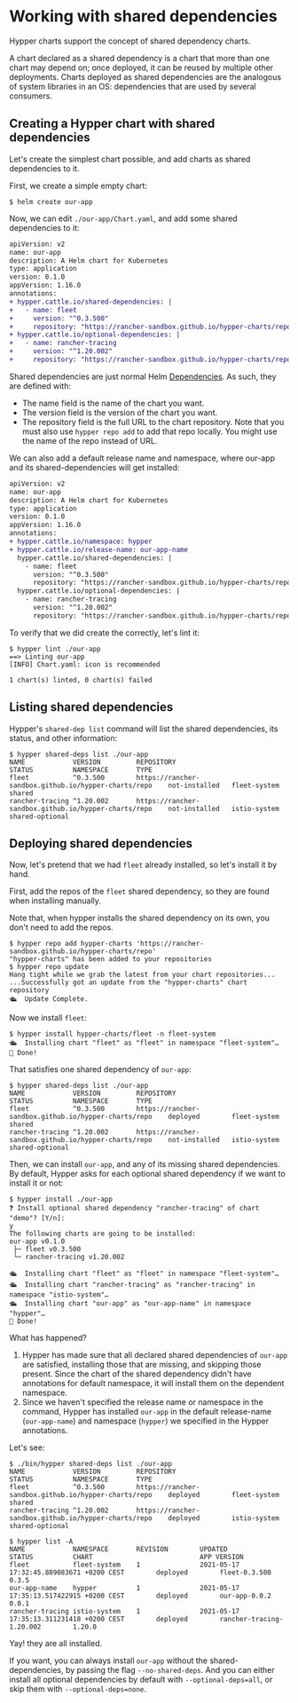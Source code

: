 # Working with shared dependencies

Hypper charts support the concept of shared dependency charts.

A chart declared as a shared dependency is a chart that more than one chart may
depend on; once deployed, it can be reused by multiple other deployments. Charts
deployed as shared dependencies are the analogous of system libraries in an OS:
dependencies that are used by several consumers.

## Creating a Hypper chart with shared dependencies

Let's create the simplest chart possible, and add charts as shared dependencies
to it.

First, we create a simple empty chart:

```console
$ helm create our-app
```

Now, we can edit `./our-app/Chart.yaml`, and add some shared dependencies to it:

```diff
apiVersion: v2
name: our-app
description: A Helm chart for Kubernetes
type: application
version: 0.1.0
appVersion: 1.16.0
annotations:
+ hypper.cattle.io/shared-dependencies: |
+   - name: fleet
+     version: "^0.3.500"
+     repository: "https://rancher-sandbox.github.io/hypper-charts/repo"
+ hypper.cattle.io/optional-dependencies: |
+   - name: rancher-tracing
+     version: "^1.20.002"
+     repository: "https://rancher-sandbox.github.io/hypper-charts/repo"
```

Shared dependencies are just normal Helm
[Dependencies](https://helm.sh/docs/topics/charts/#chart-dependencies). As
such, they are defined with:

- The name field is the name of the chart you want.
- The version field is the version of the chart you want.
- The repository field is the full URL to the chart repository. Note that you
  must also use `hypper repo add` to add that repo locally. You might use the
  name of the repo instead of URL.

We can also add a default release name and namespace, where our-app and its
shared-dependencies will get installed:

```diff
apiVersion: v2
name: our-app
description: A Helm chart for Kubernetes
type: application
version: 0.1.0
appVersion: 1.16.0
annotations:
+ hypper.cattle.io/namespace: hypper
+ hypper.cattle.io/release-name: our-app-name
  hypper.cattle.io/shared-dependencies: |
    - name: fleet
      version: "^0.3.500"
      repository: "https://rancher-sandbox.github.io/hypper-charts/repo"
  hypper.cattle.io/optional-dependencies: |
    - name: rancher-tracing
      version: "^1.20.002"
      repository: "https://rancher-sandbox.github.io/hypper-charts/repo"
```

To verify that we did create the correctly, let's lint it:

```console
$ hypper lint ./our-app
==> Linting our-app
[INFO] Chart.yaml: icon is recommended

1 chart(s) linted, 0 chart(s) failed
```

## Listing shared dependencies

Hypper's `shared-dep list` command will list the shared dependencies, its status, and other information:

```console
$ hypper shared-deps list ./our-app
NAME            VERSION         REPOSITORY                                              STATUS          NAMESPACE       TYPE
fleet           ^0.3.500        https://rancher-sandbox.github.io/hypper-charts/repo    not-installed   fleet-system    shared
rancher-tracing ^1.20.002       https://rancher-sandbox.github.io/hypper-charts/repo    not-installed   istio-system    shared-optional
```


## Deploying shared dependencies

Now, let's pretend that we had `fleet` already installed, so let's install
it by hand.

First, add the repos of the `fleet` shared dependency, so they are found when
installing manually.

Note that, when hypper installs the shared dependency on its own, you don't need
to add the repos.

```console
$ hypper repo add hypper-charts 'https://rancher-sandbox.github.io/hypper-charts/repo'
"hypper-charts" has been added to your repositories
$ hypper repo update
Hang tight while we grab the latest from your chart repositories...
...Successfully got an update from the "hypper-charts" chart repository
🛳  Update Complete.
```

Now we install `fleet`:

```console
$ hypper install hypper-charts/fleet -n fleet-system
🛳  Installing chart "fleet" as "fleet" in namespace "fleet-system"…
👏 Done!
```

That satisfies one shared dependency of `our-app`:

```console
$ hypper shared-deps list ./our-app
NAME            VERSION         REPOSITORY                                              STATUS          NAMESPACE       TYPE
fleet           ^0.3.500        https://rancher-sandbox.github.io/hypper-charts/repo    deployed        fleet-system    shared
rancher-tracing ^1.20.002       https://rancher-sandbox.github.io/hypper-charts/repo    not-installed   istio-system    shared-optional
```

Then, we can install `our-app`, and any of its missing shared dependencies.
By default, Hypper asks for each optional shared dependency if we want to
install it or not:

```console
$ hypper install ./our-app
❓ Install optional shared dependency "rancher-tracing" of chart "demo"? [Y/n]:
y
The following charts are going to be installed:
our-app v0.1.0
 ├─ fleet v0.3.500
 └─ rancher-tracing v1.20.002

🛳  Installing chart "fleet" as "fleet" in namespace "fleet-system"…
🛳  Installing chart "rancher-tracing" as "rancher-tracing" in namespace "istio-system"…
🛳  Installing chart "our-app" as "our-app-name" in namespace "hypper"…
👏 Done!
```

What has happened?

1. Hypper has made sure that all declared shared dependencies of `our-app` are
   satisfied, installing those that are missing, and skipping those present.
   Since the chart of the shared dependency didn't have annotations for default
   namespace, it will install them on the dependent namespace.
2. Since we haven't specified the release name or namespace in the command,
   Hypper has installed `our-app` in the default release-name (`our-app-name`)
   and namespace (`hypper`) we specified in the Hypper annotations.

Let's see:

```console
$ ./bin/hypper shared-deps list ./our-app
NAME            VERSION         REPOSITORY                                              STATUS          NAMESPACE       TYPE
fleet           ^0.3.500        https://rancher-sandbox.github.io/hypper-charts/repo    deployed        fleet-system    shared
rancher-tracing ^1.20.002       https://rancher-sandbox.github.io/hypper-charts/repo    deployed        istio-system    shared-optional

$ hypper list -A
NAME            NAMESPACE       REVISION        UPDATED                                         STATUS          CHART                           APP VERSION
fleet           fleet-system    1               2021-05-17 17:32:45.889083671 +0200 CEST        deployed        fleet-0.3.500                   0.3.5
our-app-name    hypper          1               2021-05-17 17:35:13.517422915 +0200 CEST        deployed        our-app-0.0.2                   0.0.1
rancher-tracing istio-system    1               2021-05-17 17:35:13.311231418 +0200 CEST        deployed        rancher-tracing-1.20.002        1.20.0
```

Yay! they are all installed.

If you want, you can always install `our-app` without the shared-dependencies,
by passing the flag `--no-shared-deps`. And you can either install all optional
dependencies by default with `--optional-deps=all`, or skip them with
`--optional-deps=none`.
